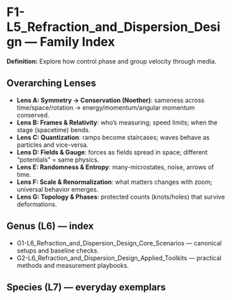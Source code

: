 # F1-L5_Refraction_and_Dispersion_Design — Family Index
**Definition:** Explore how control phase and group velocity through media.

## Overarching Lenses

- **Lens A: Symmetry -> Conservation (Noether)**: sameness across time/space/rotation → energy/momentum/angular momentum conserved.
- **Lens B: Frames & Relativity**: who’s measuring; speed limits; when the stage (spacetime) bends.
- **Lens C: Quantization**: ramps become staircases; waves behave as particles and vice-versa.
- **Lens D: Fields & Gauge**: forces as fields spread in space; different “potentials” = same physics.
- **Lens E: Randomness & Entropy**: many-microstates, noise, arrows of time.
- **Lens F: Scale & Renormalization**: what matters changes with zoom; universal behavior emerges.
- **Lens G: Topology & Phases**: protected counts (knots/holes) that survive deformations.

## Genus (L6) — index
- G1-L6_Refraction_and_Dispersion_Design_Core_Scenarios — canonical setups and baseline checks.
- G2-L6_Refraction_and_Dispersion_Design_Applied_Toolkits — practical methods and measurement playbooks.

## Species (L7) — everyday exemplars
